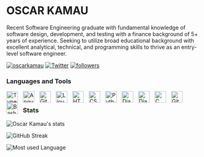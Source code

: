 # OSCAR KAMAU
Recent Software Engineering graduate with fundamental knowledge of software design, development, and testing with a finance background of 5+ years of experience. Seeking to utilize broad educational background with excellent analytical, technical, and programming skills to thrive as an entry-level software engineer.
 <p align="left">
  <a href="https://in.linkedin.com/in/oscarkamau" target="blank"><img src="https://img.shields.io/badge/LinkedIn-0077B5?style=for-the-badge&logo=linkedin&logoColor=white" alt="oscarkamau"/></a> 
 <a href="https://twitter.com/Oscarkamah" target="_blank"><img alt="Twitter" src="https://img.shields.io/badge/twitter-0077B5?style=for-the-badge&logo=twitter&logoColor=white" /></a> 
      <a href="https://github.com/KamauDev-maker?tab=followers">
         <img alt="followers" title="Follow me on Github" src="https://custom-icon-badges.demolab.com/github/followers/KamauDev-maker?color=236ad3&labelColor=0077B5&style=for-the-badge&logo=person-add&label=Follow&logoColor=white"/></a>
   </p>
   
### Languages and Tools
<img align="left" alt="TypeScript" width="30px" style="padding-right:10px;" src="https://cdn.jsdelivr.net/gh/devicons/devicon/icons/typescript/typescript-plain.svg" />
<img align="left" alt="Angular" width="30px" style="padding-right:10px;" src="https://cdn.jsdelivr.net/gh/devicons/devicon/icons/angularjs/angularjs-plain.svg" />
<img align="left" alt="Git" width="30px" style="padding-right:10px;" src="https://cdn.jsdelivr.net/gh/devicons/devicon/icons/git/git-original.svg" />
<img align="left" alt="Linux" width="30px" style="padding-right:10px;" src="https://cdn.jsdelivr.net/gh/devicons/devicon/icons/linux/linux-original.svg" />
<img align="left" alt="HTML" width="30px" style="padding-right:10px;" src="https://cdn.jsdelivr.net/gh/devicons/devicon/icons/html5/html5-plain.svg" />
<img align="left" alt="CSS" width="30px" style="padding-right:10px;" src="https://cdn.jsdelivr.net/gh/devicons/devicon/icons/css3/css3-plain.svg" />
<img align="left" alt="Python" width="30px" style="padding-right:10px;" src="https://cdn.jsdelivr.net/gh/devicons/devicon/icons/python/python-plain.svg" />
<img align="left" alt="Django" width="30px" style="padding-right:10px;" src="https://cdn.jsdelivr.net/gh/devicons/devicon/icons/django/django-plain.svg" />
<img align="left" alt="Django" width="30px" style="padding-right:10px;"
src="https://cdn.jsdelivr.net/gh/devicons/devicon/icons/flask/flask-original.svg" />
<img align="left" alt="C" width="30px" style="padding-right:10px;" src="https://cdn.jsdelivr.net/gh/devicons/devicon/icons/c/c-line.svg" />
<img align="left" alt="GitHub" width="30px" style="padding-right:10px;" src="https://cdn.jsdelivr.net/gh/devicons/devicon/icons/github/github-original.svg" />
<img align="left" alt="Bash" width="30px" style="padding-right:10px;" src="https://cdn.jsdelivr.net/gh/devicons/devicon/icons/bash/bash-original.svg" />
<br />

### Stats
![Oscar Kamau's stats](https://github-readme-stats.vercel.app/api?username=KamauDev-maker&show_icons=true&theme=gruvbox)

![GitHub Streak](https://streak-stats.demolab.com?user=KamauDev-maker&theme=gruvbox&border_radius=4.5)

![Most used Language](https://github-readme-stats.vercel.app/api/top-langs/?username=KamauDev-maker&langs_count=8&theme=gruvbox)
